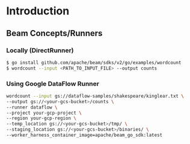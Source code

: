 
# Introduction

## Beam Concepts/Runners

### Locally (DirectRunner)
```bash
$ go install github.com/apache/beam/sdks/v2/go/examples/wordcount
$ wordcount --input <PATH_TO_INPUT_FILE> --output counts
```

### Using Google DataFlow Runner

```bash
wordcount --input gs://dataflow-samples/shakespeare/kinglear.txt \
--output gs://<your-gcs-bucket>/counts \
--runner dataflow \
--project your-gcp-project \
--region your-gcp-region \
--temp_location gs://<your-gcs-bucket>/tmp/ \
--staging_location gs://<your-gcs-bucket>/binaries/ \
--worker_harness_container_image=apache/beam_go_sdk:latest
```